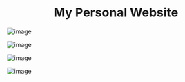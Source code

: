  
<h1><h1/>
<h1 align = "center">My Personal Website </h1>

![image](https://user-images.githubusercontent.com/64348740/184606488-ef24987e-32b9-4dce-b9ba-cdcbdcb88399.png)

![image](https://user-images.githubusercontent.com/64348740/184606782-d52030fe-2fa4-4f2b-b773-7c918ef85356.png)

![image](https://user-images.githubusercontent.com/64348740/184607308-610e2307-89b1-4eb0-b588-745d4116f725.png)

![image](https://user-images.githubusercontent.com/64348740/180598059-7edf2eee-d23b-4f68-a9e3-f26176863e53.png)


